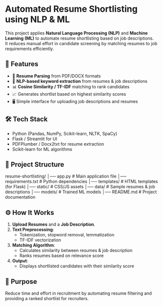 # Automated Resume Shortlisting using NLP & ML

This project applies **Natural Language Processing (NLP)** and **Machine Learning (ML)** to automate resume shortlisting based on job descriptions.  
It reduces manual effort in candidate screening by matching resumes to job requirements efficiently.

## 🚀 Features
- 📄 **Resume Parsing** from PDF/DOCX formats
- 🧠 **NLP-based keyword extraction** from resumes & job descriptions
- 📊 **Cosine Similarity / TF-IDF** matching to rank candidates
- 📈 Generates shortlist based on highest similarity scores
- 🖥 Simple interface for uploading job descriptions and resumes

## 🛠 Tech Stack
- Python (Pandas, NumPy, Scikit-learn, NLTK, SpaCy)
- Flask / Streamlit for UI
- PDFPlumber / Docx2txt for resume extraction
- Scikit-learn for ML algorithms

## 📂 Project Structure
resume-shortlisting/
│── app.py # Main application file
│── requirements.txt # Python dependencies
│── templates/ # HTML templates (for Flask)
│── static/ # CSS/JS assets
│── data/ # Sample resumes & job descriptions
│── models/ # Trained ML models
│── README.md # Project documentation

## ⚙️ How It Works
1. **Upload Resumes** and a **Job Description**.
2. **Text Preprocessing**:
   - Tokenization, stopword removal, lemmatization
   - TF-IDF vectorization
3. **Matching Algorithm**:
   - Calculates similarity between resumes & job description
   - Ranks resumes based on relevance score
4. **Output**:
   - Displays shortlisted candidates with their similarity score

## 📌 Purpose
Reduce time and effort in recruitment by automating resume filtering and providing a ranked shortlist for recruiters.

